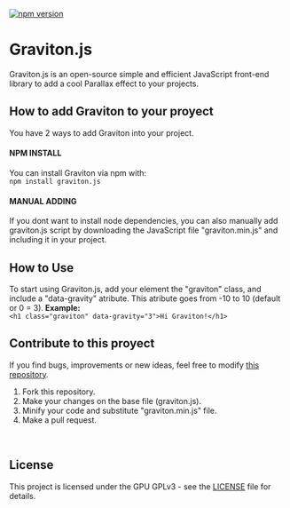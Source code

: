 [![npm version](https://badge.fury.io/js/graviton.js.svg)](https://badge.fury.io/js/graviton.js)
# Graviton.js
Graviton.js is an open-source simple and efficient JavaScript front-end library to add a cool Parallax effect to your projects.

<h2>How to add Graviton to your proyect</h2>
You have 2 ways to add Graviton into your project. <br>
<h4>NPM INSTALL</h4>
You can install Graviton via npm with:<br>
<code>npm install graviton.js</code><br>
<h4>MANUAL ADDING</h4>
If you dont want to install node dependencies, you can also manually add graviton.js script by downloading the JavaScript file "graviton.min.js" and including it in your project.<br>
<h2>How to Use</h2>
To start using Graviton.js, add your element the "graviton" class, and include a "data-gravity" atribute. This atribute goes from -10 to 10 (default or 0 = 3).<b> Example:</b><br>
<code>&lth1 class="graviton" data-gravity="3"&gtHi Graviton!&lt/h1&gt</code> <br>
<h2>Contribute to this proyect</h2>
If you find bugs, improvements or new ideas, feel free to modify <a href="https://github.com/MariioM/Graviton.js">this repository</a>.<br>
<ol>
  <li>Fork this repository.</li>
  <li>Make your changes on the base file (graviton.js).</li>
  <li>Minify your code and substitute "graviton.min.js" file.</li>
  <li>Make a pull request.</li>
</ol><br>
<h2>License</h2>
This project is licensed under the GPU GPLv3 - see the <a href="https://github.com/MariioM/Graviton.js/blob/main/LICENSE">LICENSE</a> file for details.
